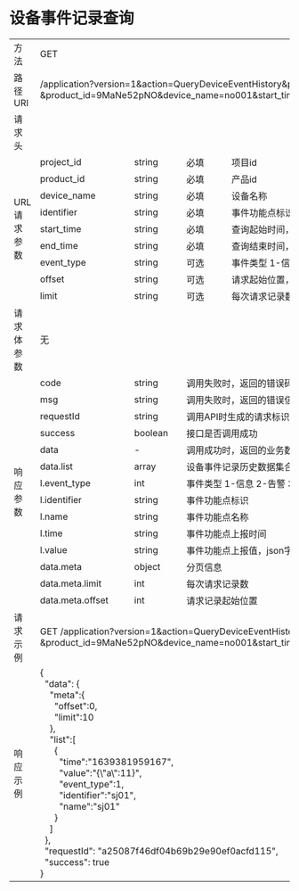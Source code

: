 # **设备事件记录查询**  

<table style="text-align: left">

<tr><td >方法</td><td colspan="4">GET</td></tr>
<tr><td>路径URI</td><td colspan="4">/application?version=1&action=QueryDeviceEventHistory&project_id=ocgzVU
&product_id=9MaNe52pNO&device_name=no001&start_time=1592811019119&end_time=1592811198213
</td></tr>
<tr><td>请求头</td><td colspan="4"></td></tr>

<tr><td rowspan="9">URL请求参数</td><td>project_id</td><td>string</td><td>必填</td><td>项目id </td></tr>
<tr><td>product_id</td><td>string</td><td>必填</td><td>产品id</td></tr>
<tr><td>device_name</td><td>string</td><td>必填</td><td>设备名称</td></tr>
<tr><td>identifier</td><td>string</td><td>必填</td><td>事件功能点标识</td></tr>
<tr><td>start_time</td><td>string</td><td>必填</td><td>查询起始时间，毫秒时间戳</td></tr>
<tr><td>end_time</td><td>string</td><td>必填</td><td>查询结束时间，毫秒时间戳</td></tr>
<tr><td>event_type</td><td>string</td><td>可选</td><td>事件类型 1-信息 2-告警 3-故障</td></tr>
<tr><td>offset</td><td>string</td><td>可选</td><td>请求起始位置，默认0</td></tr>
<tr><td>limit</td><td>string</td><td>可选</td><td>每次请求记录数，默认10, 范围[1, 100]</td></tr>

<tr><td>请求体参数</td><td colspan="4">无</td></tr>

<tr><td rowspan="14">响应参数</td><td>code</td><td>string</td><td colspan="2">调用失败时，返回的错误码</td></tr>
<tr><td>msg</td><td>string</td><td colspan="2">调用失败时，返回的错误信息</td></tr>
<tr><td>requestId</td><td>string</td><td colspan="2">调用API时生成的请求标识</td></tr>
<tr><td>success</td><td>boolean</td><td colspan="2">接口是否调用成功</td></tr>
<tr><td>data</td><td>-</td><td colspan="2">调用成功时，返回的业务数据</td></tr>

<tr><td>data.list</td><td>array</td><td colspan="2">设备事件记录历史数据集合，如下的l表示 list 数组的单个对象标识</td></tr>
<tr><td>l.event_type</td><td>int</td><td colspan="2">事件类型 1-信息 2-告警 3-故障</td></tr>
<tr><td>l.identifier</td><td>string</td><td colspan="2">事件功能点标识</td></tr>
<tr><td>l.name</td><td>string</td><td colspan="2">事件功能点名称</td></tr>
<tr><td>l.time</td><td>string</td><td colspan="2">事件功能点上报时间</td></tr>
<tr><td>l.value</td><td>string</td><td colspan="2">事件功能点上报值，json字符串</td></tr>
<tr><td>data.meta</td><td>object</td><td colspan="2">分页信息</td></tr>
<tr><td>data.meta.limit</td><td>int</td><td colspan="2">每次请求记录数</td></tr>
<tr><td>data.meta.offset</td><td>int</td><td colspan="2">请求记录起始位置</td></tr>


<tr><td>请求示例</td><td colspan="4">GET  /application?version=1&action=QueryDeviceEventHistory&project_id=ocgzVU
&product_id=9MaNe52pNO&device_name=no001&start_time=1592811019119&end_time=1592811198213
</td></tr>
<tr><td>响应示例</td>
<td colspan="4">
    {   <br>
        &nbsp;&nbsp;"data": {   <br>
            &nbsp;&nbsp;&nbsp;&nbsp;"meta":{    <br>
                &nbsp;&nbsp;&nbsp;&nbsp;&nbsp;&nbsp;"offset":0, <br>
                &nbsp;&nbsp;&nbsp;&nbsp;&nbsp;&nbsp;"limit":10  <br>
            &nbsp;&nbsp;&nbsp;&nbsp;},  <br>
            &nbsp;&nbsp;&nbsp;&nbsp;"list":[    <br>
                &nbsp;&nbsp;&nbsp;&nbsp;&nbsp;&nbsp;{   <br>
                    &nbsp;&nbsp;&nbsp;&nbsp;&nbsp;&nbsp;&nbsp;&nbsp;"time":"1639381959167", <br>
                    &nbsp;&nbsp;&nbsp;&nbsp;&nbsp;&nbsp;&nbsp;&nbsp;"value":"{\"a\":11}",   <br>
                    &nbsp;&nbsp;&nbsp;&nbsp;&nbsp;&nbsp;&nbsp;&nbsp;"event_type":1, <br>
                    &nbsp;&nbsp;&nbsp;&nbsp;&nbsp;&nbsp;&nbsp;&nbsp;"identifier":"sj01",    <br>
                    &nbsp;&nbsp;&nbsp;&nbsp;&nbsp;&nbsp;&nbsp;&nbsp;"name":"sj01"   <br>
                &nbsp;&nbsp;&nbsp;&nbsp;&nbsp;&nbsp;}   <br>
            &nbsp;&nbsp;&nbsp;&nbsp;]       <br>
        &nbsp;&nbsp;},  <br>
        &nbsp;&nbsp;"requestId": "a25087f46df04b69b29e90ef0acfd115",    <br>
        &nbsp;&nbsp;"success": true <br>
    }

</td>
</tr>

</table>

